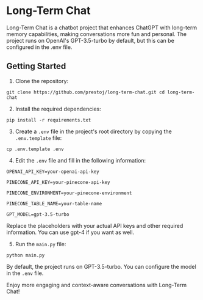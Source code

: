 # Long-Term Chat

Long-Term Chat is a chatbot project that enhances ChatGPT with long-term memory capabilities, making conversations more fun and personal. The project runs on OpenAI's GPT-3.5-turbo by default, but this can be configured in the .env file.

## Getting Started

1. Clone the repository:

`git clone https://github.com/prestoj/long-term-chat.git
cd long-term-chat`


2. Install the required dependencies:

`pip install -r requirements.txt`


3. Create a `.env` file in the project's root directory by copying the `.env.template` file:

`cp .env.template .env`


4. Edit the `.env` file and fill in the following information:


```
OPENAI_API_KEY=your-openai-api-key

PINECONE_API_KEY=your-pinecone-api-key

PINECONE_ENVIRONMENT=your-pinecone-environment

PINECONE_TABLE_NAME=your-table-name

GPT_MODEL=gpt-3.5-turbo
```


Replace the placeholders with your actual API keys and other required information. You can use gpt-4 if you want as well.

5. Run the `main.py` file:

`python main.py`

By default, the project runs on GPT-3.5-turbo. You can configure the model in the `.env` file.

Enjoy more engaging and context-aware conversations with Long-Term Chat!

